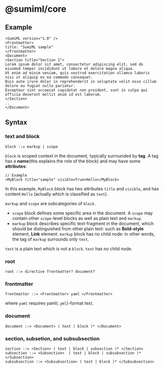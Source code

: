 # @sumiml/core

## Example

```
<SumiML version="1.0" />
<Frontmatter>
title: "SumiML sample"
</Frontmatter>
<Document>
<Section title="Section 1">
Lorem ipsum dolor sit amet, consectetur adipiscing elit, sed do eiusmod tempor incididunt ut labore et dolore magna aliqua. 
Ut enim ad minim veniam, quis nostrud exercitation ullamco laboris nisi ut aliquip ex ea commodo consequat. 
Duis aute irure dolor in reprehenderit in voluptate velit esse cillum dolore eu fugiat nulla pariatur. 
Excepteur sint occaecat cupidatat non proident, sunt in culpa qui officia deserunt mollit anim id est laborum.
</Section>
..
</Document>
```

## Syntax

### text and block

```
block ::= markup | scope
```
`block` is scoped context in the document, typically surrounded by **tag**. A tag has a **name**(this explains the role of the block) and may have some **attributes**:
```
// Example
<MyBlock title="sample" visible=True>Hello</MyBlock>
```
In this example, `MyBlock` block has two attributes `title` and `visible`, and has content `Hello` (actually which is classified as `text`).


`markup` and `scope` are subcategories of `block`.

- `scope` block defines some specific area in the document. A `scope` may contain other `scope`-level blocks as well as plain text and `markup`.
- `markup` block describes specific text-fragment in the document, which should be distinguished from other plain text: such as **Bold-style** element, **Link** element. `markup` block has no child node: in other words, the tag of `markup` surrounds only `text`.


`text` is a plain text which is not a `block`. `text` has no child node.

### root

```
root ::= directive frontmatter? document?
```

### frontmatter

```
frontmatter ::= <Frontmatter> yaml </Frontmatter>
```
where `yaml` requires yaml(`.yml`)-format text.

### document

```
document ::= <Document> ( text | block )* </Document>
```

### section, subsetion, and subsubsection

```
section ::= <Section> ( text | block | subsection )* </Section>
subsection ::= <Subsection>  ( text | block | subsubsection )* </Subsection>
subsubsection ::= <Subsubsection> ( text | block )* </Subsubsection>
```

